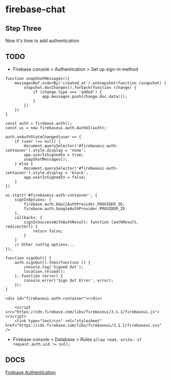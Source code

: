 # firebase-chat

## Step Three
Now it's time to add authentication

## TODO
* Firebase console > Authentication > Set up sign-in method
```
function snapShotMessages(){
    messagesRef.orderBy('created_at').onSnapshot(function (snapshot) {
        snapshot.docChanges().forEach(function (change) {
            if (change.type === 'added') {
                app.messages.push(change.doc.data());
            }
        })
    })
}

const auth = firebase.auth();
const ui = new firebaseui.auth.AuthUI(auth);

auth.onAuthStateChanged(user => {
    if (user !== null) {
        document.querySelector('#firebaseui-auth-container').style.display = 'none';
        app.userIsSignedIn = true;
        snapShotMessages();
    } else {
        document.querySelector('#firebaseui-auth-container').style.display = 'block';
        app.userIsSignedIn = false;
    }
})

ui.start('#firebaseui-auth-container', {
    signInOptions: [
        firebase.auth.EmailAuthProvider.PROVIDER_ID,
        firebase.auth.GoogleAuthProvider.PROVIDER_ID
    ],
    callbacks: {
        signInSuccessWithAuthResult: function (authResult, redirectUrl) {
            return false;
        }
    }
    // Other config options...
});

function signOut() {
    auth.signOut().then(function () {
        console.log('Signed Out');
        location.reload();
    }, function (error) {
        console.error('Sign Out Error', error);
    });
}
```
`<div id="firebaseui-auth-container"></div>`
```
    <script src="https://cdn.firebase.com/libs/firebaseui/3.1.1/firebaseui.js"></script>
    <link type="text/css" rel="stylesheet" href="https://cdn.firebase.com/libs/firebaseui/3.1.1/firebaseui.css" />
```
* Firebase console > Database > Rules `allow read, write: if request.auth.uid != null;`

## DOCS
[Firebase Authentication](https://firebase.google.com/docs/auth/web/start)

